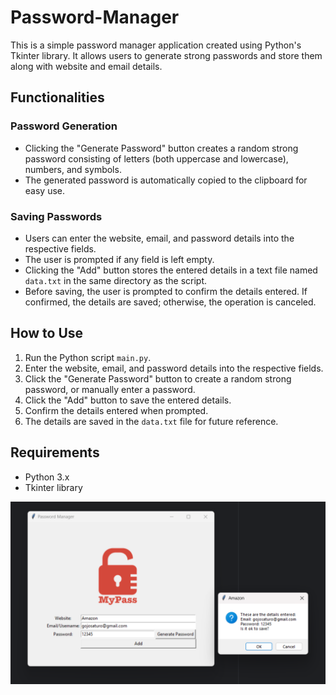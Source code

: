 # Password-Manager

This is a simple password manager application created using Python's Tkinter library. It allows users to generate strong passwords and store them along with website and email details.

## Functionalities

### Password Generation
- Clicking the "Generate Password" button creates a random strong password consisting of letters (both uppercase and lowercase), numbers, and symbols.
- The generated password is automatically copied to the clipboard for easy use.

### Saving Passwords
- Users can enter the website, email, and password details into the respective fields.
- The user is prompted if any field is left empty.
- Clicking the "Add" button stores the entered details in a text file named `data.txt` in the same directory as the script.
- Before saving, the user is prompted to confirm the details entered. If confirmed, the details are saved; otherwise, the operation is canceled.

## How to Use
1. Run the Python script `main.py`.
2. Enter the website, email, and password details into the respective fields.
3. Click the "Generate Password" button to create a random strong password, or manually enter a password.
4. Click the "Add" button to save the entered details.
5. Confirm the details entered when prompted.
6. The details are saved in the `data.txt` file for future reference.

## Requirements
- Python 3.x
- Tkinter library

![Password Manager Logo](https://github.com/khushi-rajput04/Password-Manager/blob/main/app.png)
